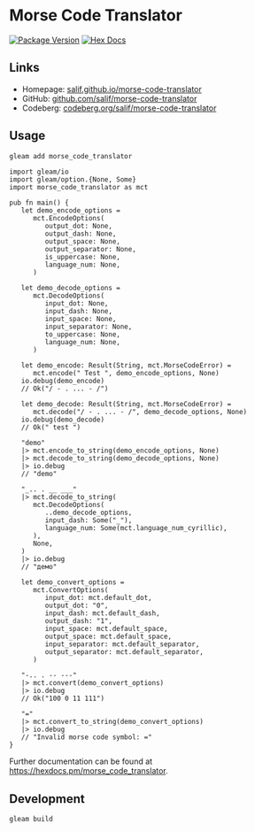 # Morse Code Translator

[![Package Version](https://img.shields.io/hexpm/v/morse_code_translator)](https://hex.pm/packages/morse_code_translator)
[![Hex Docs](https://img.shields.io/badge/hex-docs-ffaff3)](https://hexdocs.pm/morse_code_translator/)

## Links

* Homepage: [salif.github.io/morse-code-translator](https://salif.github.io/morse-code-translator/)
* GitHub: [github.com/salif/morse-code-translator](https://github.com/salif/morse-code-translator)
* Codeberg: [codeberg.org/salif/morse-code-translator](https://codeberg.org/salif/morse-code-translator)

## Usage

```sh
gleam add morse_code_translator
```

```gleam
import gleam/io
import gleam/option.{None, Some}
import morse_code_translator as mct

pub fn main() {
   let demo_encode_options =
      mct.EncodeOptions(
         output_dot: None,
         output_dash: None,
         output_space: None,
         output_separator: None,
         is_uppercase: None,
         language_num: None,
      )

   let demo_decode_options =
      mct.DecodeOptions(
         input_dot: None,
         input_dash: None,
         input_space: None,
         input_separator: None,
         to_uppercase: None,
         language_num: None,
      )

   let demo_encode: Result(String, mct.MorseCodeError) =
      mct.encode(" Test ", demo_encode_options, None)
   io.debug(demo_encode)
   // Ok("/ - . ... - /")

   let demo_decode: Result(String, mct.MorseCodeError) =
      mct.decode("/ - . ... - /", demo_decode_options, None)
   io.debug(demo_decode)
   // Ok(" test ")

   "demo"
   |> mct.encode_to_string(demo_encode_options, None)
   |> mct.decode_to_string(demo_decode_options, None)
   |> io.debug
   // "demo"

   "_.. . __ ___"
   |> mct.decode_to_string(
      mct.DecodeOptions(
         ..demo_decode_options,
         input_dash: Some("_"),
         language_num: Some(mct.language_num_cyrillic),
      ),
      None,
   )
   |> io.debug
   // "демо"

   let demo_convert_options =
      mct.ConvertOptions(
         input_dot: mct.default_dot,
         output_dot: "0",
         input_dash: mct.default_dash,
         output_dash: "1",
         input_space: mct.default_space,
         output_space: mct.default_space,
         input_separator: mct.default_separator,
         output_separator: mct.default_separator,
      )

   "-.. . -- ---"
   |> mct.convert(demo_convert_options)
   |> io.debug
   // Ok("100 0 11 111")

   "="
   |> mct.convert_to_string(demo_convert_options)
   |> io.debug
   // "Invalid morse code symbol: ="
}
```

Further documentation can be found at <https://hexdocs.pm/morse_code_translator>.

## Development

```sh
gleam build
```

